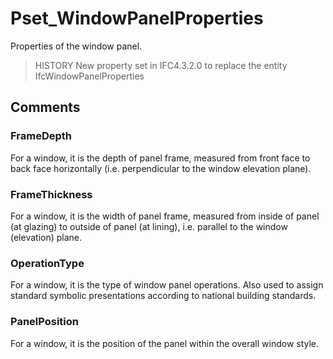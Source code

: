 # Pset_WindowPanelProperties

Properties of the window panel.

> HISTORY New property set in IFC4.3.2.0 to replace the entity IfcWindowPanelProperties

## Comments

### FrameDepth
For a window, it is the depth of panel frame, measured from front face to back face horizontally (i.e. perpendicular to the window elevation plane).

### FrameThickness
For a window, it is the width of panel frame, measured from inside of panel (at glazing) to outside of panel (at lining), i.e. parallel to the window (elevation) plane.

### OperationType
For a window, it is the type of window panel operations. Also used to assign standard symbolic presentations according to national building standards.

### PanelPosition
For a window, it is the position of the panel within the overall window style.
